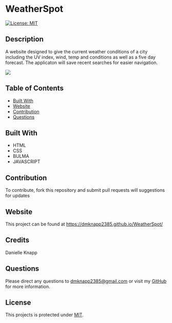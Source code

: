 # WeatherSpot

[![License: MIT](https://img.shields.io/badge/License-MIT-yellow.svg)](https://opensource.org/licenses/MIT)



## Description
A website designed to give the current weather conditions of a city including the UV index, wind, temp and conditions as well as a five day forecast. The applicaton will save recent searches for easier navigation.

![](/images/sample-search.png)


## Table of Contents

* [Built With](#built-with)
* [Website](#website)
* [Contribution](#contribution)
* [Questions](#questions)
    
  
## Built With

* HTML
* CSS
* BULMA
* JAVASCRIPT
    
## Contribution
To contribute, fork this repository and submit pull requests will suggestions for updates
  
## Website

This project can be found at https://dmknapp2385.github.io/WeatherSpot/
  
## Credits
Danielle Knapp

## Questions
Please direct any questions to dmknapp2385@gmail.com or visit my [GitHub](https://wwww.github.com/dmknapp2385) for more information. 

## License
This projects is protected under [MIT](license.txt).
